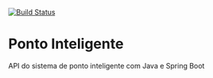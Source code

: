 [![Build Status](https://travis-ci.org/gustavoprudente/ponto-inteligente-api.svg?branch=master)](https://travis-ci.org/gustavoprudente/ponto-inteligente-api)

# Ponto Inteligente
API do sistema de ponto inteligente com Java e Spring Boot
